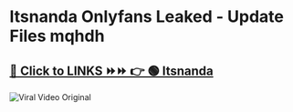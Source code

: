 
 # Itsnanda Onlyfans Leaked - Update Files mqhdh

## <h2><a href="https://clipsfans.com/Itsnanda&ref=git">🔗 Click to LINKS ⏩⏩ 👉 🟢 Itsnanda </a></h2>

<a href="https://clipsfans.com/Itsnanda&ref=git" rel="nofollow" data-target="animated-image.originalLink"><img src="https://i.ibb.co.com/xMMVF88/686577567.gif" alt="Viral Video Original" style="max-width: 100%; display: inline-block;" data-target="animated-image.originalImage"></a>

